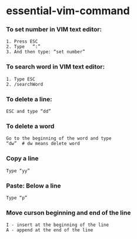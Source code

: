 # essential-vim-command

### To set number in VIM text editor: 
```
1. Press ESC
2. Type   “:”
3. And then type: “set number” 
```

### To search word in VIM text editor: 

```
1. Type ESC 
2. /searchWord 
```

### To delete a line:
```
ESC and type “dd”
```

### To delete a word
```
Go to the beginning of the word and type
“dw”  # dw means delete word
```

### Copy a line 
```
Type “yy”
```

### Paste: Below a line
```
Type “p” 
```
### Move curson beginning and end of the line
```
I - insert at the beginning of the line
A - append at the end of the line
```
